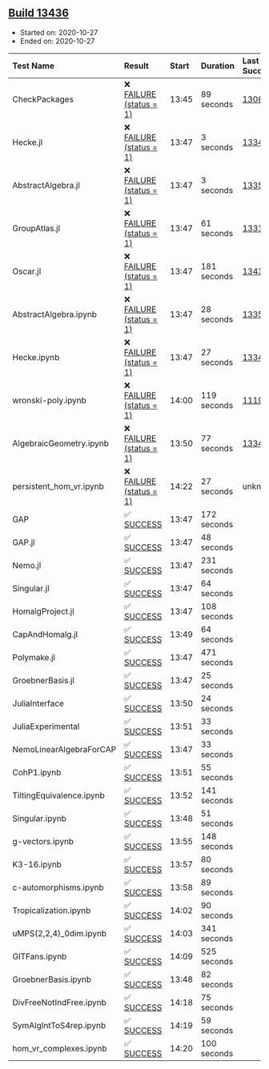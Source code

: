 ## [Build 13436](https://oscarci.mathematik.uni-kl.de/job/oscar/13436/)

* Started on: 2020-10-27
* Ended on: 2020-10-27

| Test Name    | Result | Start | Duration | Last Success | First Failure |
|:-------------|:-------|:------|:---------|:-------------|:--------------|
| CheckPackages | ❌ [FAILURE (status = 1)](https://oscarci.mathematik.uni-kl.de/job/oscar/13436/artifact/logs/build-13436/CheckPackages.log) | 13:45 | 89 seconds | [13085](https://oscarci.mathematik.uni-kl.de/job/oscar/13085/) | [13086](https://oscarci.mathematik.uni-kl.de/job/oscar/13086/) |
| Hecke.jl | ❌ [FAILURE (status = 1)](https://oscarci.mathematik.uni-kl.de/job/oscar/13436/artifact/logs/build-13436/Hecke.jl.log) | 13:47 | 3 seconds | [13341](https://oscarci.mathematik.uni-kl.de/job/oscar/13341/) | [13342](https://oscarci.mathematik.uni-kl.de/job/oscar/13342/) |
| AbstractAlgebra.jl | ❌ [FAILURE (status = 1)](https://oscarci.mathematik.uni-kl.de/job/oscar/13436/artifact/logs/build-13436/AbstractAlgebra.jl.log) | 13:47 | 3 seconds | [13355](https://oscarci.mathematik.uni-kl.de/job/oscar/13355/) | [13356](https://oscarci.mathematik.uni-kl.de/job/oscar/13356/) |
| GroupAtlas.jl | ❌ [FAILURE (status = 1)](https://oscarci.mathematik.uni-kl.de/job/oscar/13436/artifact/logs/build-13436/GroupAtlas.jl.log) | 13:47 | 61 seconds | [13311](https://oscarci.mathematik.uni-kl.de/job/oscar/13311/) | [13312](https://oscarci.mathematik.uni-kl.de/job/oscar/13312/) |
| Oscar.jl | ❌ [FAILURE (status = 1)](https://oscarci.mathematik.uni-kl.de/job/oscar/13436/artifact/logs/build-13436/Oscar.jl.log) | 13:47 | 181 seconds | [13435](https://oscarci.mathematik.uni-kl.de/job/oscar/13435/) | [13436](https://oscarci.mathematik.uni-kl.de/job/oscar/13436/) |
| AbstractAlgebra.ipynb | ❌ [FAILURE (status = 1)](https://oscarci.mathematik.uni-kl.de/job/oscar/13436/artifact/logs/build-13436/AbstractAlgebra.ipynb.log) | 13:47 | 28 seconds | [13355](https://oscarci.mathematik.uni-kl.de/job/oscar/13355/) | [13356](https://oscarci.mathematik.uni-kl.de/job/oscar/13356/) |
| Hecke.ipynb | ❌ [FAILURE (status = 1)](https://oscarci.mathematik.uni-kl.de/job/oscar/13436/artifact/logs/build-13436/Hecke.ipynb.log) | 13:47 | 27 seconds | [13341](https://oscarci.mathematik.uni-kl.de/job/oscar/13341/) | [13342](https://oscarci.mathematik.uni-kl.de/job/oscar/13342/) |
| wronski-poly.ipynb | ❌ [FAILURE (status = 1)](https://oscarci.mathematik.uni-kl.de/job/oscar/13436/artifact/logs/build-13436/wronski-poly.ipynb.log) | 14:00 | 119 seconds | [11192](https://oscarci.mathematik.uni-kl.de/job/oscar/11192/) | [11193](https://oscarci.mathematik.uni-kl.de/job/oscar/11193/) |
| AlgebraicGeometry.ipynb | ❌ [FAILURE (status = 1)](https://oscarci.mathematik.uni-kl.de/job/oscar/13436/artifact/logs/build-13436/AlgebraicGeometry.ipynb.log) | 13:50 | 77 seconds | [13341](https://oscarci.mathematik.uni-kl.de/job/oscar/13341/) | [13342](https://oscarci.mathematik.uni-kl.de/job/oscar/13342/) |
| persistent_hom_vr.ipynb | ❌ [FAILURE (status = 1)](https://oscarci.mathematik.uni-kl.de/job/oscar/13436/artifact/logs/build-13436/persistent_hom_vr.ipynb.log) | 14:22 | 27 seconds | unknown | unknown |
| GAP | ✅ [SUCCESS](https://oscarci.mathematik.uni-kl.de/job/oscar/13436/artifact/logs/build-13436/GAP.log) | 13:47 | 172 seconds |  |  |
| GAP.jl | ✅ [SUCCESS](https://oscarci.mathematik.uni-kl.de/job/oscar/13436/artifact/logs/build-13436/GAP.jl.log) | 13:47 | 48 seconds |  |  |
| Nemo.jl | ✅ [SUCCESS](https://oscarci.mathematik.uni-kl.de/job/oscar/13436/artifact/logs/build-13436/Nemo.jl.log) | 13:47 | 231 seconds |  |  |
| Singular.jl | ✅ [SUCCESS](https://oscarci.mathematik.uni-kl.de/job/oscar/13436/artifact/logs/build-13436/Singular.jl.log) | 13:47 | 64 seconds |  |  |
| HomalgProject.jl | ✅ [SUCCESS](https://oscarci.mathematik.uni-kl.de/job/oscar/13436/artifact/logs/build-13436/HomalgProject.jl.log) | 13:47 | 108 seconds |  |  |
| CapAndHomalg.jl | ✅ [SUCCESS](https://oscarci.mathematik.uni-kl.de/job/oscar/13436/artifact/logs/build-13436/CapAndHomalg.jl.log) | 13:49 | 64 seconds |  |  |
| Polymake.jl | ✅ [SUCCESS](https://oscarci.mathematik.uni-kl.de/job/oscar/13436/artifact/logs/build-13436/Polymake.jl.log) | 13:47 | 471 seconds |  |  |
| GroebnerBasis.jl | ✅ [SUCCESS](https://oscarci.mathematik.uni-kl.de/job/oscar/13436/artifact/logs/build-13436/GroebnerBasis.jl.log) | 13:47 | 25 seconds |  |  |
| JuliaInterface | ✅ [SUCCESS](https://oscarci.mathematik.uni-kl.de/job/oscar/13436/artifact/logs/build-13436/JuliaInterface.log) | 13:50 | 24 seconds |  |  |
| JuliaExperimental | ✅ [SUCCESS](https://oscarci.mathematik.uni-kl.de/job/oscar/13436/artifact/logs/build-13436/JuliaExperimental.log) | 13:51 | 33 seconds |  |  |
| NemoLinearAlgebraForCAP | ✅ [SUCCESS](https://oscarci.mathematik.uni-kl.de/job/oscar/13436/artifact/logs/build-13436/NemoLinearAlgebraForCAP.log) | 13:47 | 33 seconds |  |  |
| CohP1.ipynb | ✅ [SUCCESS](https://oscarci.mathematik.uni-kl.de/job/oscar/13436/artifact/logs/build-13436/CohP1.ipynb.log) | 13:51 | 55 seconds |  |  |
| TiltingEquivalence.ipynb | ✅ [SUCCESS](https://oscarci.mathematik.uni-kl.de/job/oscar/13436/artifact/logs/build-13436/TiltingEquivalence.ipynb.log) | 13:52 | 141 seconds |  |  |
| Singular.ipynb | ✅ [SUCCESS](https://oscarci.mathematik.uni-kl.de/job/oscar/13436/artifact/logs/build-13436/Singular.ipynb.log) | 13:48 | 51 seconds |  |  |
| g-vectors.ipynb | ✅ [SUCCESS](https://oscarci.mathematik.uni-kl.de/job/oscar/13436/artifact/logs/build-13436/g-vectors.ipynb.log) | 13:55 | 148 seconds |  |  |
| K3-16.ipynb | ✅ [SUCCESS](https://oscarci.mathematik.uni-kl.de/job/oscar/13436/artifact/logs/build-13436/K3-16.ipynb.log) | 13:57 | 80 seconds |  |  |
| c-automorphisms.ipynb | ✅ [SUCCESS](https://oscarci.mathematik.uni-kl.de/job/oscar/13436/artifact/logs/build-13436/c-automorphisms.ipynb.log) | 13:58 | 89 seconds |  |  |
| Tropicalization.ipynb | ✅ [SUCCESS](https://oscarci.mathematik.uni-kl.de/job/oscar/13436/artifact/logs/build-13436/Tropicalization.ipynb.log) | 14:02 | 90 seconds |  |  |
| uMPS(2,2,4)_0dim.ipynb | ✅ [SUCCESS](https://oscarci.mathematik.uni-kl.de/job/oscar/13436/artifact/logs/build-13436/uMPS-2-2-4-_0dim.ipynb.log) | 14:03 | 341 seconds |  |  |
| GITFans.ipynb | ✅ [SUCCESS](https://oscarci.mathematik.uni-kl.de/job/oscar/13436/artifact/logs/build-13436/GITFans.ipynb.log) | 14:09 | 525 seconds |  |  |
| GroebnerBasis.ipynb | ✅ [SUCCESS](https://oscarci.mathematik.uni-kl.de/job/oscar/13436/artifact/logs/build-13436/GroebnerBasis.ipynb.log) | 13:48 | 82 seconds |  |  |
| DivFreeNotIndFree.ipynb | ✅ [SUCCESS](https://oscarci.mathematik.uni-kl.de/job/oscar/13436/artifact/logs/build-13436/DivFreeNotIndFree.ipynb.log) | 14:18 | 75 seconds |  |  |
| SymAlgIntToS4rep.ipynb | ✅ [SUCCESS](https://oscarci.mathematik.uni-kl.de/job/oscar/13436/artifact/logs/build-13436/SymAlgIntToS4rep.ipynb.log) | 14:19 | 59 seconds |  |  |
| hom_vr_complexes.ipynb | ✅ [SUCCESS](https://oscarci.mathematik.uni-kl.de/job/oscar/13436/artifact/logs/build-13436/hom_vr_complexes.ipynb.log) | 14:20 | 100 seconds |  |  |
